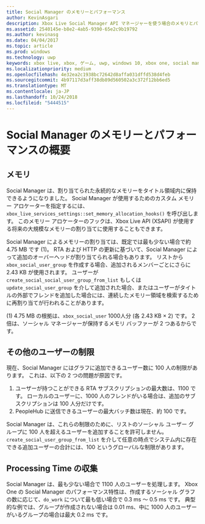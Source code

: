 ```yaml
---
title: Social Manager のメモリーとパフォーマンス
author: KevinAsgari
description: Xbox Live Social Manager API マネージャーを使う場合のメモリとパフォーマンスに関する考慮事項について説明します。
ms.assetid: 2540145e-b8e2-4ab5-9390-65e2c9b19792
ms.author: kevinasg
ms.date: 04/04/2017
ms.topic: article
ms.prod: windows
ms.technology: uwp
keywords: xbox live, xbox, ゲーム, uwp, windows 10, xbox one, social manager, people
ms.localizationpriority: medium
ms.openlocfilehash: 4e32ea2c1938bc72642d8affa031dffd538d4feb
ms.sourcegitcommit: 4b97117d3aff38db89d560502a3c372f12bb6ed5
ms.translationtype: MT
ms.contentlocale: ja-JP
ms.lasthandoff: 10/24/2018
ms.locfileid: "5444515"
---
```

# <a name="social-manager-memory-and-performance-overview"></a>Social Manager のメモリーとパフォーマンスの概要

## <a name="memory"></a>メモリ
Social Manager は、割り当てられた永続的なメモリーをタイトル領域内に保持できるようになりました。 Social Manager が使用するためのカスタム メモリー アロケーターを指定するには、`xbox_live_services_settings::set_memory_allocation_hooks()` を呼び出します。 このメモリー アロケーターのフックは、Xbox Live API (XSAPI) が使用する将来の大規模なメモリーの割り当てに使用することもできます。

Social Manager によるメモリーの割り当ては、既定では最も少ない場合で約 4.75 MB です (1)。 RTA および HTTP の更新に基づいて、Social Manager によって追加のオーバーヘッドが割り当てられる場合もあります。 リストから `xbox_social_user_group` を作成する場合、追加されるメンバーごとにさらに 2.43 KB が使用されます。 ユーザーが `create_social_social_user_group_from_list` もしくは `update_social_user_group` を介して追加された場合、またはユーザーがタイトルの外部でフレンドを追加した場合には、連続したメモリー領域を検索するために再割り当てが行われることがあります。

(1) 4.75 MB の根拠は、`xbox_social_user` 1000人分 (各 2.43 KB × 2) です。 2 倍は、ソーシャル マネージャーが保持するメモリ バッファーが 2 つあるからです。

## <a name="additional-user-limits"></a>その他のユーザーの制限
現在、Social Manager にはグラフに追加できるユーザー数に 100 人の制限があります。 これは、以下の 2 つの問題が原因です。

1. ユーザーが持つことができる RTA サブスクリプションの最大数は、1100 です。 ローカルのユーザーに、1000 人のフレンドがいる場合は、追加のサブスクリプションは 100 人分だけです。
2. PeopleHub に送信できるユーザーの最大バッチ数は現在、約 100 です。

Social Manager は、これらの制限のために、リストのソーシャル ユーザー グループに 100 人を超えるユーザーを追加することを許可しません。 `create_social_user_group_from_list` を介して任意の時点でシステム内に存在できる追加ユーザーの合計には、100 というグローバルな制限があります。

## <a name="processing-time"></a>Processing Time の収集
Social Manager は、最も少ない場合で 1100 人のユーザーを処理します。 Xbox One の Social Manager のパフォーマンス特性は、作成するソーシャル グラフの数に応じて、`do_work` について最も低い場合で 0.3 ms ～ 0.5 ms です。 典型的な例では、グループが作成されない場合は 0.01 ms、中に 1000 人のユーザーがいるグループの場合は最大 0.2 ms です。
